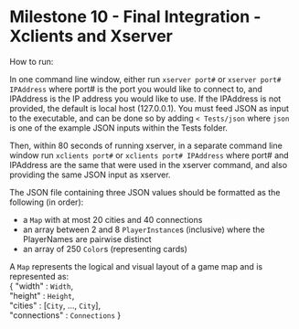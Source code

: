 # Milestone 10 - Final Integration - Xclients and Xserver  

How to run:

In one command line window, either run `xserver port#` or `xserver port# IPAddress` where port# is the port you would like to connect to, and IPAddress is the IP address you would like to use. If the IPAddress is not provided, the default is local host (127.0.0.1). You must feed JSON as input to the executable, and can be done so by adding `< Tests/json` where `json` is one of the example JSON inputs within the Tests folder.

Then, within 80 seconds of running xserver, in a separate command line window run `xclients port#` or `xclients port# IPAddress` where port# and IPAddress are the same that were used in the xserver command, and also providing the same JSON input as xserver.

The JSON file containing three JSON values should be formatted as the following (in order):  

- a `Map` with at most 20 cities and 40 connections
- an array between 2 and 8 `PlayerInstance`s (inclusive) where the PlayerNames are pairwise distinct
- an array of 250 `Color`s (representing cards)

A `Map` represents the logical and visual layout of a game map and is represented as:  
{ "width"       : `Width`,  
  "height"      : `Height`,  
  "cities"      : [`City`, ..., `City`],  
  "connections" : `Connections` }  
  

